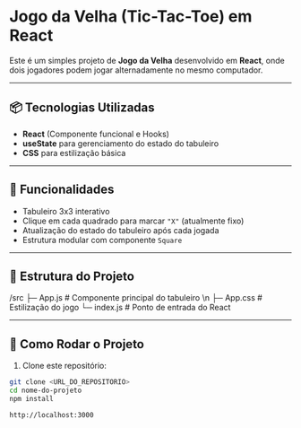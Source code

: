 # Jogo da Velha (Tic-Tac-Toe) em React

Este é um simples projeto de **Jogo da Velha** desenvolvido em **React**, onde dois jogadores podem jogar alternadamente no mesmo computador.

---

## 📦 Tecnologias Utilizadas

- **React** (Componente funcional e Hooks)
- **useState** para gerenciamento do estado do tabuleiro
- **CSS** para estilização básica

---

## 🚀 Funcionalidades

- Tabuleiro 3x3 interativo
- Clique em cada quadrado para marcar `"X"` (atualmente fixo)
- Atualização do estado do tabuleiro após cada jogada
- Estrutura modular com componente `Square`

---

## 📝 Estrutura do Projeto

/src
├─ App.js # Componente principal do tabuleiro
\n
├─ App.css # Estilização do jogo
└─ index.js # Ponto de entrada do React


---

## 🔧 Como Rodar o Projeto

1. Clone este repositório:
```bash
git clone <URL_DO_REPOSITORIO>
cd nome-do-projeto
npm install

http://localhost:3000
